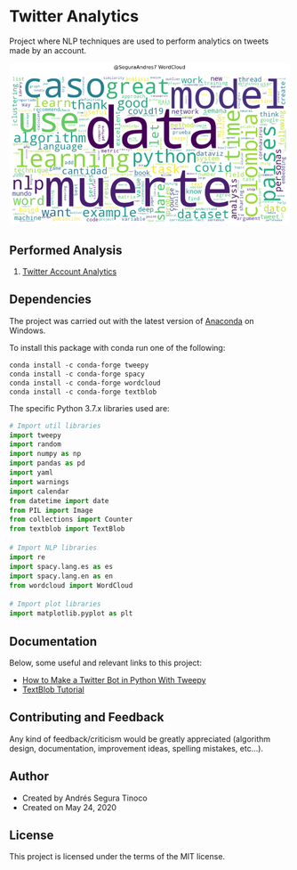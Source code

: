 # Twitter Analytics
Project where NLP techniques are used to perform analytics on tweets made by an account.

![PCA Plot](https://raw.githubusercontent.com/ansegura7/TwitterAnalytics/master/img/wordcloud.png)

## Performed Analysis
1. <a href="https://ansegura7.github.io/TwitterAnalytics/analysis/AccountAnalytics.html" >Twitter Account Analytics</a>

## Dependencies
The project was carried out with the latest version of <a href="https://www.anaconda.com/distribution/" target="_blank" >Anaconda</a> on Windows.

To install this package with conda run one of the following:
``` console
conda install -c conda-forge tweepy
conda install -c conda-forge spacy
conda install -c conda-forge wordcloud
conda install -c conda-forge textblob
```

The specific Python 3.7.x libraries used are:

``` python
# Import util libraries
import tweepy
import random
import numpy as np
import pandas as pd
import yaml
import warnings
import calendar
from datetime import date
from PIL import Image
from collections import Counter
from textblob import TextBlob

# Import NLP libraries
import re
import spacy.lang.es as es
import spacy.lang.en as en
from wordcloud import WordCloud

# Import plot libraries
import matplotlib.pyplot as plt
```

## Documentation
Below, some useful and relevant links to this project:

- <a href="https://realpython.com/twitter-bot-python-tweepy/" target="_blank" >How to Make a Twitter Bot in Python With Tweepy</a>
- <a href="https://textblob.readthedocs.io/en/dev/quickstart.html" target="_blank" >TextBlob Tutorial</a>

## Contributing and Feedback
Any kind of feedback/criticism would be greatly appreciated (algorithm design, documentation, improvement ideas, spelling mistakes, etc...).

## Author
- Created by Andrés Segura Tinoco
- Created on May 24, 2020

## License
This project is licensed under the terms of the MIT license.
